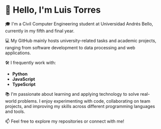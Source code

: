 # 👋 Hello, I'm Luis Torres

🎓 I'm a Civil Computer Engineering student at Universidad Andrés Bello, currently in my fifth and final year.

💻 My GitHub mainly hosts university-related tasks and academic projects, ranging from software development to data processing and web applications.

🛠️ I frequently work with:
- **Python**
- **JavaScript**
- **TypeScript**

📚 I'm passionate about learning and applying technology to solve real-world problems. I enjoy experimenting with code, collaborating on team projects, and improving my skills across different programming languages and tools.

📫 Feel free to explore my repositories or connect with me!
